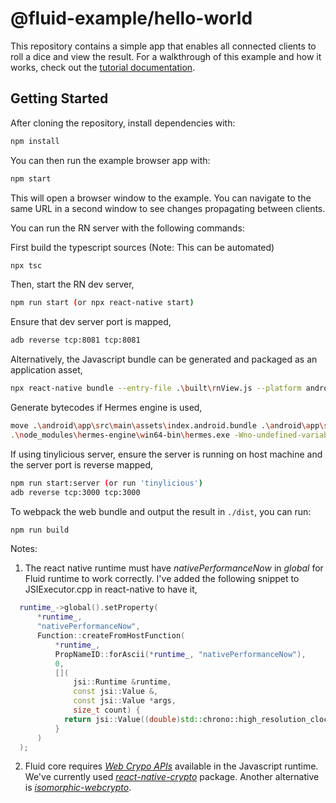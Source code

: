 # @fluid-example/hello-world

This repository contains a simple app that enables all connected clients to roll a dice and view the result.
For a walkthrough of this example and how it works, check out the [tutorial documentation](https://aka.ms/fluid/tutorial).

## Getting Started

After cloning the repository, install dependencies with:

```bash
npm install
```

You can then run the example browser app with:

```bash
npm start
```

This will open a browser window to the example.  You can navigate to the same URL in a second window to see changes propagating between clients.

You can run the RN server with the following commands:

First build the typescript sources (Note: This can be automated)

```bash
npx tsc
```

Then, start the RN dev server,

```bash
npm run start (or npx react-native start)
```

Ensure that dev server port is mapped,

```bash
adb reverse tcp:8081 tcp:8081
```

Alternatively, the Javascript bundle can be generated and packaged as an application asset,

```bash
npx react-native bundle --entry-file .\built\rnView.js --platform android --bundle-output .\android\app\src\main\assets\index.android.bundle
```
Generate bytecodes if Hermes engine is used,

```bash
move .\android\app\src\main\assets\index.android.bundle .\android\app\src\main\assets\index.android.bundle.js
.\node_modules\hermes-engine\win64-bin\hermes.exe -Wno-undefined-variable -O -emit-binary -non-strict -target=HBC -out .\android\app\src\main\assets\index.android.bundle .\android\app\src\main\assets\index.android.bundle.js -fstrip-function-names
```

If using tinylicious server, ensure the server is running on host machine and the server port is reverse mapped,
```bash
npm run start:server (or run 'tinylicious')
adb reverse tcp:3000 tcp:3000
```



To webpack the web bundle and output the result in `./dist`, you can run:

```bash
npm run build
```

Notes: 

1. The react native runtime must have _nativePerformanceNow_ in _global_ for Fluid runtime to work correctly. I've added the following snippet to JSIExecutor.cpp in react-native to have it,

```cpp
  runtime_->global().setProperty(
      *runtime_,
      "nativePerformanceNow",
      Function::createFromHostFunction(
          *runtime_,
          PropNameID::forAscii(*runtime_, "nativePerformanceNow"),
          0,
          [](
              jsi::Runtime &runtime,
              const jsi::Value &,
              const jsi::Value *args,
              size_t count) {
            return jsi::Value((double)std::chrono::high_resolution_clock::now().time_since_epoch().count());
          }
      )
  );
```

2. Fluid core requires [_Web Crypo APIs_](https://developer.mozilla.org/en-US/docs/Web/API/Web_Crypto_API) available in the Javascript runtime. We've currently used [_react-native-crypto_](https://www.npmjs.com/package/react-native-crypto) package. Another alternative is [_isomorphic-webcrypto_](https://github.com/kevlened/isomorphic-webcrypto).